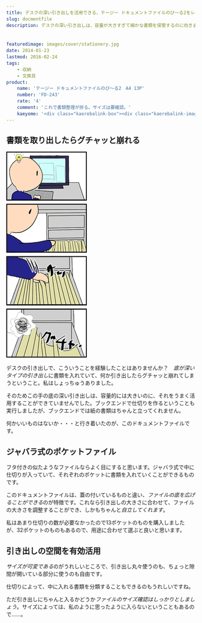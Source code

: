 ```yaml
---
title: デスクの深い引き出しを活用できる、テージー ドキュメントファイルのび〜る2をレビュー
slug: docmentfile
description: デスクの深い引き出しは、容量が大きすぎて細かな書類を保管するのに向きません。そこで、書類を入れてもグチャッと崩れない、しかも分類できるジャバラ式のポケットファイルを購入してみました。これを使えば書類整理が捗ります。


featuredimage: images/cover/stationery.jpg
date: 2014-01-23
lastmod: 2016-02-24
tags: 
    - 収納
    - 文房具
product:
    name: 'テージー ドキュメントファイルのび〜る2　A4 13P'
    number: 'FD-243'
    rate: '4'
    comment: 'これで書類整理が捗る。サイズは要確認。'
    kaeyome: '<div class="kaerebalink-box"><div class="kaerebalink-image"><a href="http://www.amazon.co.jp/exec/obidos/ASIN/B001GR4BJ2/illusionspace-22/ref=nosim/" rel="nofollow" target="_blank"><img src="http://ecx.images-amazon.com/images/I/41hddqNuNbL._SL160_.jpg" style="border: none;" /></a></div><div class="kaerebalink-info"><div class="kaerebalink-name"><a href="http://www.amazon.co.jp/exec/obidos/ASIN/B001GR4BJ2/illusionspace-22/ref=nosim/" rel="nofollow" target="_blank">テージー ドキュメントファイル のび~る2 A4 13P クリア FD-243</a><div class="kaerebalink-powered-date">posted with <a href="http://kaereba.com" rel="nofollow" target="_blank">カエレバ</a></div></div><div class="kaerebalink-detail"> テージー     </div><div class="kaerebalink-link1"><div class="shoplinkamazon"><a href="http://www.amazon.co.jp/gp/search?keywords=FD-243&__mk_ja_JP=%83J%83%5E%83J%83i&tag=illusionspace-22" rel="nofollow" target="_blank" title="アマゾン" >Amazonで購入</a></div><div class="shoplinkrakuten"><a href="http://hb.afl.rakuten.co.jp/hgc/0e95387f.f2aef20d.0e953880.25e412bd/?pc=http%3A%2F%2Fsearch.rakuten.co.jp%2Fsearch%2Fmall%2FFD-243%2F-%2Ff.1-p.1-s.1-sf.0-st.A-v.2%3Fx%3D0%26scid%3Daf_ich_link_urltxt%26m%3Dhttp%3A%2F%2Fm.rakuten.co.jp%2F" rel="nofollow" target="_blank" title="楽天市場" >楽天市場で購入</a></div></div></div><div class="booklink-footer" style="clear: left"></div></div>'
---
```



## 書類を取り出したらグチャッと崩れる


![テージードキュメントファイル4コマ](image4komadocumentfile.png)

デスクの引き出しで、こういうことを経験したことはありませんか？　<em>底が深いタイプの引き出し</em>に書類を入れていて、何か引き出したらグチャッと崩れてしまうということ。私はしょっちゅうありました。

そのためこの手の底の深い引き出しは、容量的には大きいのに、それをうまく活用することができていませんでした。ブックエンドで仕切りを作るということも実行しましたが、ブックエンドでは紙の書類はちゃんと立ってくれません。

何かいいものはないか・・・と行き着いたのが、このドキュメントファイルです。


## ジャバラ式のポケットファイル


フタ付きの似たようなファイルならよく目にすると思います。ジャバラ式で中に仕切りが入っていて、それぞれのポケットに書類を入れていくことができるものです。

このドキュメントファイルは、蓋の付いているものと違い、<em>ファイルの底を広げることができる</em>のが特徴です。これなら引き出しの大きさに合わせて、ファイルの大きさを調整することができ、しかもちゃんと<em>自立してくれます</em>。

私はあまり仕切りの数が必要なかったので13ポケットのものを購入しましたが、32ポケットのものもあるので、用途に合わせて選ぶと良いと思います。


## 引き出しの空間を有効活用


<em>サイズが可変である</em>のがうれしいところで、引き出し丸々使うのも、ちょっと隙間が開いている部分に使うのも自由です。

仕切りによって、中に入れる書類を分類することもできるのもうれしいですね。

ただ引き出しにちゃんと入るかどうか<em>ファイルのサイズ確認はしっかりとしましょう</em>。サイズによっては、私のように思ったように入らないということもあるので……。


  